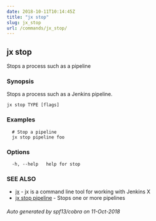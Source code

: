 ```yaml
---
date: 2018-10-11T10:14:45Z
title: "jx stop"
slug: jx_stop
url: /commands/jx_stop/
---
```

## jx stop

Stops a process such as a pipeline

### Synopsis

Stops a process such as a Jenkins pipeline.

```
jx stop TYPE [flags]
```

### Examples

```
  # Stop a pipeline
  jx stop pipeline foo
```

### Options

```
  -h, --help   help for stop
```

### SEE ALSO

* [jx](/commands/jx/)	 - jx is a command line tool for working with Jenkins X
* [jx stop pipeline](/commands/jx_stop_pipeline/)	 - Stops one or more pipelines

###### Auto generated by spf13/cobra on 11-Oct-2018
